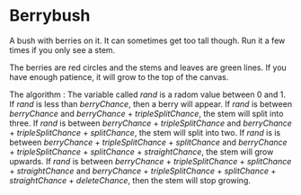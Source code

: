 # Berrybush
A bush with berries on it. It can sometimes get too tall though. Run it a few times if you only see a stem.

The berries are red circles and the stems and leaves are green lines. If you have enough patience, it will grow to the top of the canvas.

The algorithm : The variable called *rand* is a radom value between 0 and 1. If *rand* is less than *berryChance*, then a berry will appear. If *rand* is between *berryChance* and *berryChance* + *tripleSplitChance*, the stem will split into three. If *rand* is between *berryChance* + *tripleSplitChance* and *berryChance* + *tripleSplitChance* + *splitChance*, the stem will split into two. If *rand* is is between *berryChance* + *tripleSplitChance* + *splitChance* and *berryChance* + *tripleSplitChance* + *splitChance* + *straightChance*, the stem will grow upwards. If *rand* is between *berryChance* + *tripleSplitChance* + *splitChance* + *straightChance* and *berryChance* + *tripleSplitChance* + *splitChance* + *straightChance* + *deleteChance*, then the stem will stop growing.
